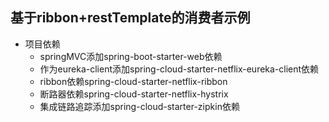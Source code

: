 ## 基于ribbon+restTemplate的消费者示例
* 项目依赖  
    * springMVC添加spring-boot-starter-web依赖  
    * 作为eureka-client添加spring-cloud-starter-netflix-eureka-client依赖  
    * ribbon依赖spring-cloud-starter-netflix-ribbon
    * 断路器依赖spring-cloud-starter-netflix-hystrix
    * 集成链路追踪添加spring-cloud-starter-zipkin依赖
